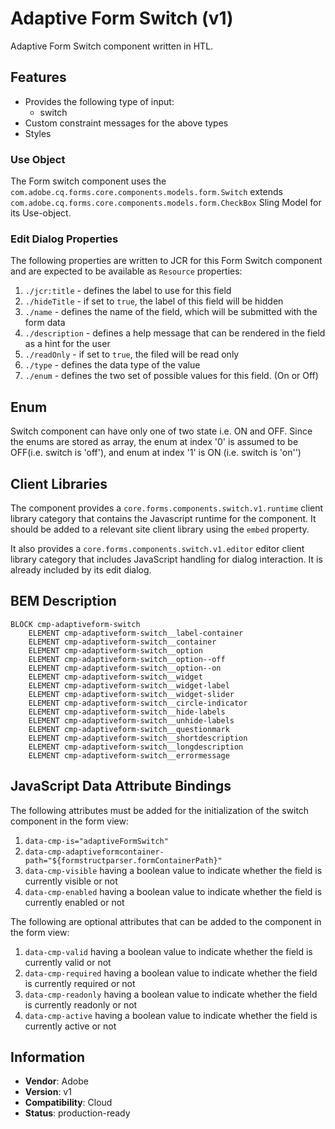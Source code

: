 <!--
Copyright 2023 Adobe

Licensed under the Apache License, Version 2.0 (the "License");
you may not use this file except in compliance with the License.
You may obtain a copy of the License at

    http://www.apache.org/licenses/LICENSE-2.0

Unless required by applicable law or agreed to in writing, software
distributed under the License is distributed on an "AS IS" BASIS,
WITHOUT WARRANTIES OR CONDITIONS OF ANY KIND, either express or implied.
See the License for the specific language governing permissions and
limitations under the License.
-->
Adaptive Form Switch (v1)
====
Adaptive Form Switch component written in HTL.

## Features

* Provides the following type of input:
  * switch
* Custom constraint messages for the above types
* Styles

### Use Object
The Form switch component uses the `com.adobe.cq.forms.core.components.models.form.Switch` extends `com.adobe.cq.forms.core.components.models.form.CheckBox` Sling Model for its Use-object.

### Edit Dialog Properties
The following properties are written to JCR for this Form Switch component and are expected to be available as `Resource` properties:

1. `./jcr:title` - defines the label to use for this field
2. `./hideTitle` - if set to `true`, the label of this field will be hidden
3. `./name` - defines the name of the field, which will be submitted with the form data
4. `./description` - defines a help message that can be rendered in the field as a hint for the user
5. `./readOnly` - if set to `true`, the filed will be read only
6. `./type` - defines the data type of the value
7. `./enum` - defines the two set of possible values for this field. (On or Off)

## Enum
Switch component can have only one of two state i.e. ON and OFF. Since the enums are stored as array, the enum at index '0' is assumed to be OFF(i.e. switch is 'off'), and enum at index '1' is ON (i.e. switch is 'on'')

## Client Libraries
The component provides a `core.forms.components.switch.v1.runtime` client library category that contains the Javascript runtime for the component. 
It should be added to a relevant site client library using the `embed` property.

It also provides a `core.forms.components.switch.v1.editor` editor client library category that includes
JavaScript handling for dialog interaction. It is already included by its edit dialog.

## BEM Description
```
BLOCK cmp-adaptiveform-switch
    ELEMENT cmp-adaptiveform-switch__label-container
    ELEMENT cmp-adaptiveform-switch__container
    ELEMENT cmp-adaptiveform-switch__option
    ELEMENT cmp-adaptiveform-switch__option--off
    ELEMENT cmp-adaptiveform-switch__option--on
    ELEMENT cmp-adaptiveform-switch__widget
    ELEMENT cmp-adaptiveform-switch__widget-label
    ELEMENT cmp-adaptiveform-switch__widget-slider
    ELEMENT cmp-adaptiveform-switch__circle-indicator
    ELEMENT cmp-adaptiveform-switch__hide-labels
    ELEMENT cmp-adaptiveform-switch__unhide-labels
    ELEMENT cmp-adaptiveform-switch__questionmark
    ELEMENT cmp-adaptiveform-switch__shortdescription
    ELEMENT cmp-adaptiveform-switch__longdescription
    ELEMENT cmp-adaptiveform-switch__errormessage
```

## JavaScript Data Attribute Bindings

The following attributes must be added for the initialization of the switch component in the form view:  
 1. `data-cmp-is="adaptiveFormSwitch"`
 2. `data-cmp-adaptiveformcontainer-path="${formstructparser.formContainerPath}"`
 3. `data-cmp-visible` having a boolean value to indicate whether the field is currently visible or not
 4. `data-cmp-enabled` having a boolean value to indicate whether the field is currently enabled or not

The following are optional attributes that can be added to the component in the form view:
1. `data-cmp-valid` having a boolean value to indicate whether the field is currently valid or not
2. `data-cmp-required` having a boolean value to indicate whether the field is currently required or not
3. `data-cmp-readonly` having a boolean value to indicate whether the field is currently readonly or not
4. `data-cmp-active` having a boolean value to indicate whether the field is currently active or not

 
## Information
* **Vendor**: Adobe
* **Version**: v1
* **Compatibility**: Cloud
* **Status**: production-ready



